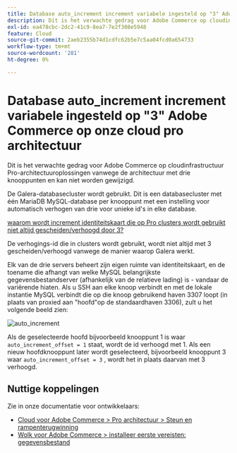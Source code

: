 ```yaml
---
title: Database auto_increment increment variabele ingesteld op "3" Adobe Commerce op onze cloud pro architectuur
description: Dit is het verwachte gedrag voor Adobe Commerce op cloudinfrastructuur Pro-architectuuroplossingen vanwege de architectuur met drie knooppunten en kan niet worden gewijzigd.
exl-id: ea478cbc-2dc2-41c9-8ea7-7e2f308e5948
feature: Cloud
source-git-commit: 2aeb2355b74d1cdfc62b5e7c5aa04fcd0a654733
workflow-type: tm+mt
source-wordcount: '281'
ht-degree: 0%

---
```


# Database auto_increment increment variabele ingesteld op &quot;3&quot; Adobe Commerce op onze cloud pro architectuur

Dit is het verwachte gedrag voor Adobe Commerce op cloudinfrastructuur Pro-architectuuroplossingen vanwege de architectuur met drie knooppunten en kan niet worden gewijzigd.

De Galera-databasecluster wordt gebruikt. Dit is een databasecluster met één MariaDB MySQL-database per knooppunt met een instelling voor automatisch verhogen van drie voor unieke id&#39;s in elke database.

<u> waarom wordt increment identiteitskaart die op Pro clusters wordt gebruikt niet altijd gescheiden/verhoogd door 3?</u>

De verhogings-id die in clusters wordt gebruikt, wordt niet altijd met 3 gescheiden/verhoogd vanwege de manier waarop Galera werkt.

Elk van de drie servers beheert zijn eigen ruimte van identiteitskaart, en de toename die afhangt van welke MySQL belangrijkste gegevensbestandserver (afhankelijk van de relatieve lading) is - vandaar de variërende hiaten.
Als u SSH aan elke knoop verbindt en met de lokale instantie MySQL verbindt die op die knoop gebruikend haven 3307 loopt (in plaats van proxied aan &quot;hoofd&quot;op de standaardhaven 3306), zult u het volgende beeld zien:

![ auto_increment ](assets/auto_increment_id.png)

Als de geselecteerde hoofd bijvoorbeeld knooppunt 1 is waar `auto_increment_offset = 1` staat, wordt de id verhoogd met 1. Als een nieuw hoofdknooppunt later wordt geselecteerd, bijvoorbeeld knooppunt 3 waar `auto_increment_offset = 3` , wordt het in plaats daarvan met 3 verhoogd.

## Nuttige koppelingen

Zie in onze documentatie voor ontwikkelaars:

* [ Cloud voor Adobe Commerce > Pro architectuur > Steun en rampenterugwinning ](https://experienceleague.adobe.com/en/docs/commerce-cloud-service/user-guide/architecture/pro-architecture#backup-and-disaster-recovery)
* [ Wolk voor Adobe Commerce > installeer eerste vereisten: gegevensbestand ](https://experienceleague.adobe.com/en/docs/commerce-cloud-service/user-guide/develop/overview)

